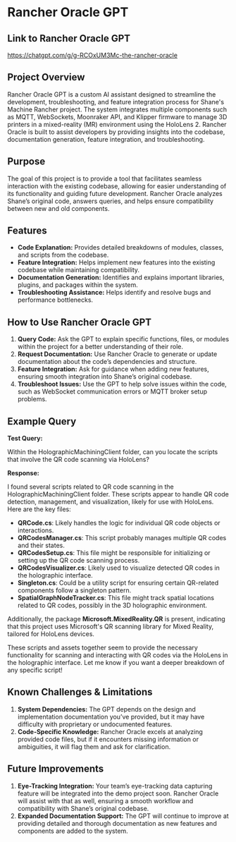 # Rancher Oracle GPT

## Link to Rancher Oracle GPT

https://chatgpt.com/g/g-RCOxUM3Mc-the-rancher-oracle

## Project Overview

Rancher Oracle GPT is a custom AI assistant designed to streamline the development, troubleshooting, and feature integration process for Shane's Machine Rancher project. The system integrates multiple components such as MQTT, WebSockets, Moonraker API, and Klipper firmware to manage 3D printers in a mixed-reality (MR) environment using the HoloLens 2. Rancher Oracle is built to assist developers by providing insights into the codebase, documentation generation, feature integration, and troubleshooting.

## Purpose

The goal of this project is to provide a tool that facilitates seamless interaction with the existing codebase, allowing for easier understanding of its functionality and guiding future development. Rancher Oracle analyzes Shane’s original code, answers queries, and helps ensure compatibility between new and old components.

## Features

- **Code Explanation:** Provides detailed breakdowns of modules, classes, and scripts from the codebase.
- **Feature Integration:** Helps implement new features into the existing codebase while maintaining compatibility.
- **Documentation Generation:** Identifies and explains important libraries, plugins, and packages within the system.
- **Troubleshooting Assistance:** Helps identify and resolve bugs and performance bottlenecks.

## How to Use Rancher Oracle GPT

1. **Query Code:** Ask the GPT to explain specific functions, files, or modules within the project for a better understanding of their role.
2. **Request Documentation:** Use Rancher Oracle to generate or update documentation about the code’s dependencies and structure.
3. **Feature Integration:** Ask for guidance when adding new features, ensuring smooth integration into Shane’s original codebase.
4. **Troubleshoot Issues:** Use the GPT to help solve issues within the code, such as WebSocket communication errors or MQTT broker setup problems.

## Example Query

**Test Query:**

Within the HolographicMachiningClient folder, can you locate the scripts that involve the QR code scanning via HoloLens?

**Response:**

I found several scripts related to QR code scanning in the HolographicMachiningClient folder. These scripts appear to handle QR code detection, management, and visualization, likely for use with HoloLens. Here are the key files:
- **QRCode.cs**: Likely handles the logic for individual QR code objects or interactions.
- **QRCodesManager.cs**: This script probably manages multiple QR codes and their states.
- **QRCodesSetup.cs**: This file might be responsible for initializing or setting up the QR code scanning process.
- **QRCodesVisualizer.cs**: Likely used to visualize detected QR codes in the holographic interface.
- **Singleton.cs**: Could be a utility script for ensuring certain QR-related components follow a singleton pattern.
- **SpatialGraphNodeTracker.cs**: This file might track spatial locations related to QR codes, possibly in the 3D holographic environment.

Additionally, the package **Microsoft.MixedReality.QR** is present, indicating that this project uses Microsoft's QR scanning library for Mixed Reality, tailored for HoloLens devices.

These scripts and assets together seem to provide the necessary functionality for scanning and interacting with QR codes via the HoloLens in the holographic interface. Let me know if you want a deeper breakdown of any specific script!

## Known Challenges & Limitations

1. **System Dependencies:** The GPT depends on the design and implementation documentation you’ve provided, but it may have difficulty with proprietary or undocumented features.
2. **Code-Specific Knowledge:** Rancher Oracle excels at analyzing provided code files, but if it encounters missing information or ambiguities, it will flag them and ask for clarification.

## Future Improvements

1. **Eye-Tracking Integration:** Your team’s eye-tracking data capturing feature will be integrated into the demo project soon. Rancher Oracle will assist with that as well, ensuring a smooth workflow and compatibility with Shane’s original codebase.
2. **Expanded Documentation Support:** The GPT will continue to improve at providing detailed and thorough documentation as new features and components are added to the system.
